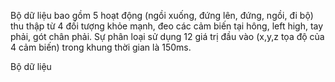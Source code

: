 Bộ dữ liệu bao gồm 5 hoạt động (ngồi xuống, đứng lên, đứng, ngồi, đi bộ) thu thập từ 4 đối tượng khỏe mạnh, đeo các cảm biến tại hông, left high, tay phải, gót chân phải. Sự phân loại sử dụng 12 giá trị đầu vào (x,y,z tọa độ của 4 cảm biến) trong khung thời gian là 150ms.<br>

Bộ dữ liệu 



